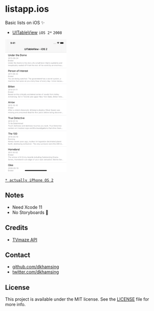 # listapp.ios

Basic lists on iOS :sparkles:

- [UITableView](1-uitableview/) `iOS 2*` `2008`

<img src=images/ios2.png width=200>

[`* actually iPhone OS 2`](https://en.wikipedia.org/wiki/IPhone_OS_2)

## Notes

- Need Xcode 11
- No Storyboards :no_good:

## Credits

- [TVmaze API](http://www.tvmaze.com/api)

## Contact

- [github.com/dkhamsing](https://github.com/dkhamsing)
- [twitter.com/dkhamsing](https://twitter.com/dkhamsing)

## License

This project is available under the MIT license. See the [LICENSE](LICENSE) file for more info.
